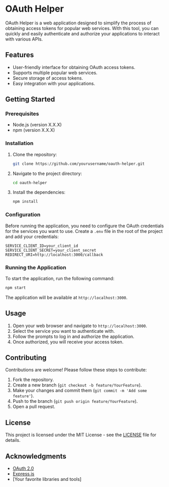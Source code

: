 # OAuth Helper

OAuth Helper is a web application designed to simplify the process of obtaining access tokens for popular web services. With this tool, you can quickly and easily authenticate and authorize your applications to interact with various APIs.

## Features

- User-friendly interface for obtaining OAuth access tokens.
- Supports multiple popular web services.
- Secure storage of access tokens.
- Easy integration with your applications.

## Getting Started

### Prerequisites

- Node.js (version X.X.X)
- npm (version X.X.X)

### Installation

1. Clone the repository:

   ```bash
   git clone https://github.com/yourusername/oauth-helper.git
   ```

2. Navigate to the project directory:

   ```bash
   cd oauth-helper
   ```

3. Install the dependencies:

   ```bash
   npm install
   ```

### Configuration

Before running the application, you need to configure the OAuth credentials for the services you want to use. Create a `.env` file in the root of the project and add your credentials:

```plaintext
SERVICE_CLIENT_ID=your_client_id
SERVICE_CLIENT_SECRET=your_client_secret
REDIRECT_URI=http://localhost:3000/callback
```

### Running the Application

To start the application, run the following command:

```bash
npm start
```

The application will be available at `http://localhost:3000`.

## Usage

1. Open your web browser and navigate to `http://localhost:3000`.
2. Select the service you want to authenticate with.
3. Follow the prompts to log in and authorize the application.
4. Once authorized, you will receive your access token.

## Contributing

Contributions are welcome! Please follow these steps to contribute:

1. Fork the repository.
2. Create a new branch (`git checkout -b feature/YourFeature`).
3. Make your changes and commit them (`git commit -m 'Add some feature'`).
4. Push to the branch (`git push origin feature/YourFeature`).
5. Open a pull request.

## License

This project is licensed under the MIT License - see the [LICENSE](LICENSE) file for details.

## Acknowledgments

- [OAuth 2.0](https://oauth.net/2/)
- [Express.js](https://expressjs.com/)
- [Your favorite libraries and tools]

